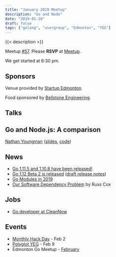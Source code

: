 ```yaml
---
title: "January 2019 Meetup"
description: "Go and Node"
date: "2019-01-28"
draft: false
tags: ["golang", "usergroup", "Edmonton", "YEG"]
---
```

{{< description >}}

Meetup [#57](https://github.com/edmontongo/presentations/issues/95). Please **RSVP** at [Meetup](https://www.meetup.com/startupedmonton/events/bclwwpyzcblc/).

We get started at 6:30 pm.

## Sponsors

Venue provided by [Startup Edmonton](https://www.startupedmonton.com/).

Food sponsored by [Bellstone Engineering](https://bellstone.ca/).

## Talks

## Go and Node.js: A comparison

[Nathan Youngman](https://github.com/nathany) ([slides](https://speakerdeck.com/nathany/go-and-node-dot-js-a-comparison), [code](https://github.com/edmontongo/presentations/tree/main/2019-01/go-and-node))

## News

- [Go 1.11.5 and 1.10.8 have been released!](https://groups.google.com/forum/#!topic/golang-announce/mVeX35iXuSw)
- [Go 1.12 Beta 2 is released](https://groups.google.com/forum/#!msg/golang-announce/QsjKbyHTaa8/EGP_u0-_EQAJ) ([draft release notes](https://tip.golang.org/doc/go1.12))
- [Go Modules in 2019](https://blog.golang.org/modules2019)
- [Our Software Dependency Problem](https://research.swtch.com/deps) by Russ Cox

## Jobs

- [Go developer at CleanNow](https://cleannow.workable.com/)

## Events

- [Monthly Hack Day](https://www.meetup.com/startupedmonton/events/hmnfpqyzdbdb/) - Feb 2
- [Polyglot YEG](https://polyglotyeg.com/) - Feb 9
- Edmonton Go Meetup - [February](/meetup/2019-02/)
